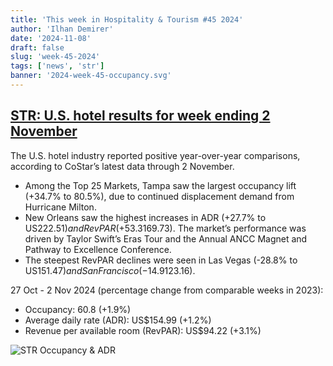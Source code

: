 ```yaml
---
title: 'This week in Hospitality & Tourism #45 2024'
author: 'Ilhan Demirer'
date: '2024-11-08'
draft: false
slug: 'week-45-2024'
tags: ['news', 'str']
banner: '2024-week-45-occupancy.svg'
---
```


## [STR: U.S. hotel results for week ending 2 November](https://str.com/press-release/us-hotel-results-week-ending-2-november)

The U.S. hotel industry reported positive year-over-year comparisons, according to CoStar’s latest data through 2 November.

- Among the Top 25 Markets, Tampa saw the largest occupancy lift (+34.7% to 80.5%), due to continued displacement demand from Hurricane Milton.
- New Orleans saw the highest increases in ADR (+27.7% to US$222.51) and RevPAR (+53.3% to US$169.73). The market’s performance was driven by Taylor Swift’s Eras Tour and the Annual ANCC Magnet and Pathway to Excellence Conference.
- The steepest RevPAR declines were seen in Las Vegas (-28.8% to US$151.47) and San Francisco (-14.9% to US$123.16).

27 Oct - 2 Nov 2024 (percentage change from comparable weeks in 2023):

- Occupancy: 60.8 (+1.9%)
- Average daily rate (ADR): US$154.99 (+1.2%)
- Revenue per available room (RevPAR): US$94.22 (+3.1%)

![STR Occupancy & ADR](/images/blogimages/2024-week-45-occupancy.svg)
